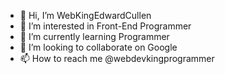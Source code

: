 - 👋 Hi, I’m WebKingEdwardCullen
- 👀 I’m interested in  Front-End Programmer
- 🌱 I’m currently learning Programmer
- 💞️ I’m looking to collaborate on Google
- 📫 How to reach me @webdevkingprogrammer

<!---
WebKingEdwardCullen/WebKingEdwardCullen is a ✨ special ✨ repository because its `README.md` (this file) appears on your GitHub profile.
You can click the Preview link to take a look at your changes.
--->
